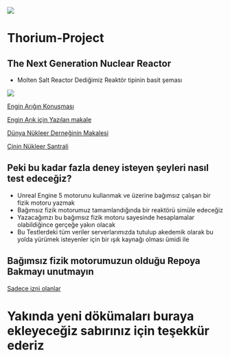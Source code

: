  ![](https://img.shields.io/badge/Thorium%20Project-Reactor%20%2F%20particle_accelerator%20%2F%20Nuclear_Reactor%20%2F%20ue5%20%2F%20Thorium-purple)
# Thorium-Project
## The Next Generation Nuclear Reactor 

   * Molten Salt Reactor Dediğimiz Reaktör tipinin basit şeması
<tr>
<td>
<img src="https://www.mdpi.com/energies/energies-14-05279/article_deploy/html/images/energies-14-05279-g001.png">

<a href="https://www.facebook.com/fizikist/videos/prof-engin-ar%C4%B1k-kurtar%C4%B1c%C4%B1n%C4%B1n-%C3%BCzerinde-oturuyorsunuz-ama-haberiniz-yok/121827250161891/">Engin Arığın Konuşması</a>

<a href="https://services.tubitak.gov.tr/edergi/yazi.pdf;jsessionid=EUFCIPb+gA3+kRFG6Wfy37Nk?dergiKodu=4&cilt=44&sayi=728&sayfa=82&yaziid=31457">Engin Arık için Yazılan makale </a>

<a href="https://world-nuclear.org/information-library/current-and-future-generation/thorium.aspx">Dünya Nükleer Derneğinin Makalesi</a>

<a href="https://www.livescience.com/china-creates-new-thorium-reactor.html">Çinin Nükleer Santrali</a>

 
</tr>

## Peki bu kadar fazla deney isteyen şeyleri nasıl test edeceğiz?
 * Unreal Engine 5 motorunu kullanmak ve üzerine bağımsız çalışan bir fizik motoru yazmak
 * Bağımsız fizik motorumuz tamamlandığında bir reaktörü simüle edeceğiz
 * Yazacağımzı bu bağımsız fizik motoru sayesinde hesaplamalar olabildiğince gerçeğe yakın olacak
 * Bu Testlerdeki tüm veriler serverlarımızda tutulup akedemik olarak bu yolda yürümek isteyenler için bir ışık kaynağı olması ümidi ile

 ## Bağımsız fizik motorumuzun olduğu Repoya Bakmayı unutmayın 
 <tr>
   <a href="https://github.com/Nerfinitium/thoriumrc">Sadece izni olanlar</a>
 </tr>

<h1>Yakında yeni dökümaları buraya ekleyeceğiz sabırınız için teşekkür ederiz</h1>
